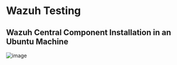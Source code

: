 ﻿# Wazuh Testing

 ## Wazuh Central Component Installation in an Ubuntu Machine

 ![image](https://github.com/user-attachments/assets/1fcbd3c8-8734-492a-aa8f-76cf43db8302)

 

